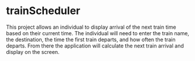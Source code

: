 # trainScheduler

This project allows an individual to display arrival of the next train time based on their current time. The individual will need to enter the train name, the destination, the time the first train departs, and how often the train departs. From there the application will calculate the next train arrival and display on the screen.